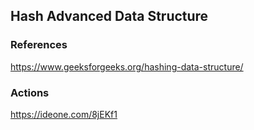 ## Hash Advanced Data Structure

### References

https://www.geeksforgeeks.org/hashing-data-structure/

### Actions

https://ideone.com/8jEKf1

